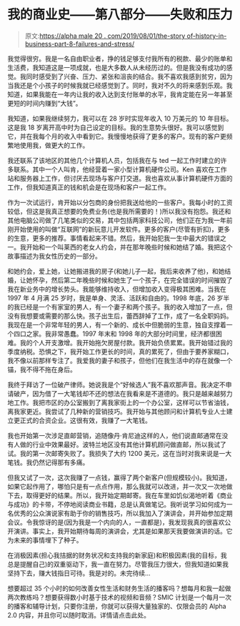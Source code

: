 # 我的商业史——第八部分——失败和压力

> 原文:[https://alpha male 20 . com/2019/08/01/the-story of-history-in-business-part-8-failures-and-stress/](https://alphamale20.com/2019/08/01/the-story-of-my-history-in-business-part-8-failures-and-stress/)

我觉得很穷。我是一名自由职业者，挣的钱足够支付我所有的税款、最少的账单和生活费，我知道这是一项成就，也是大多数人从未经历过的。但是我没有成功的感觉。我同时感受到了兴奋、压力、紧张和沮丧的结合。我不喜欢我感到贫穷，因为当我还是个小孩子的时候我就已经感觉到了。同时，我对不久的将来感到乐观。我知道，如果我能在一年内让我的收入达到支付账单的水平，我肯定能在另一年甚至更短的时间内赚到“大钱”。

我知道，如果我继续努力，我可以在 28 岁时实现年收入 10 万美元的 10 年目标。这是我 18 岁离开高中时为自己设定的目标。我的生意势头很好。我可以感觉到它，并在我每个月的收入中看到它。我慢慢地获得了更多的客户。现有的客户更频繁地使用我，做更大的工作。

我还联系了该地区的其他几个计算机人员，包括我在与 ted 一起工作时建立的许多联系。其中一个人叫肯，他经营着一家小型计算机硬件公司。Ken 喜欢在工作站和服务器上工作，但讨厌去现场与客户打交道。我也喜欢从事计算机硬件方面的工作，但我知道真正的钱和机会是在现场和客户一起工作。

作为一次试运行，肯开始以分包商的身份把我送给他的一些客户。我每小时的工资较低，但这是我真正想要的免费业务(也是我所需要的！)所以我没有抱怨。我还和其他电脑公司做了几笔类似的交易，其中包括两家科技公司，他们正在为我一年前刚开始使用的叫做“互联网”的新玩意儿开发软件。更多的客户(尽管有折扣)，更多的生意，更多的推荐。事情看起来不错。然后，我开始犯我一生中最大的错误之一。我开始和一个叫莱西的老女人约会，并在那年晚些时候和她结了婚。我把这个故事描述为我女性历史的一部分。

和她约会，爱上她，让她搬进我的房子(和她儿子一起，我后来收养了他)，和她结婚，让她怀孕，然后第二年晚些时候和她生了一个孩子，在完全错误的时间摧毁了我在新业务中的增长势头。我能够维持收入，但增加收入变得极其困难。当我在 1997 年 4 月满 25 岁时，我是单身、灵活、活跃和自由的。1998 年底，26 岁半的我已经是一个有家室的男人，有一个妻子和两个孩子。我的收入增加了一点，但没有我想要或需要的那么快。孩子出生后，蕾西辞掉了工作，成了一名全职妈妈。我现在是一个非常年轻的男人，有一个新的、成长中但脆弱的生意，独自支撑着一个四口之家。我非常愚蠢。1997 年末和 1998 年的大部分时间里，经济都很困难。我的个人开支激增。我开始拖欠房屋付款。我开始负债累累。我开始错过我的季度纳税。恐惧之下，我开始工作更长的时间，真的累死了，但由于要养家糊口，我不像以前那样专注了。我爱我的妻子和孩子，但他们在我生活中的存在就像一个锚，我不得不拖在身后。

我终于拜访了一位破产律师。她说我是个“好候选人”我不喜欢那声音。我决定不申请破产，因为借了一大笔钱却不还的想法在我看来是不道德的。我只是越来越努力地工作。我把市区的办公室搬到了离我家街上的一个办公室，这样可以节省油钱，离我家更近。我尝试了几种新的营销技巧。我开始与其他顾问和计算机专业人士建立更正式的合资企业。这很有效，我赚了一大笔钱。

我也开始第一次涉足直邮营销，追随像丹·肯尼迪这样的人，他们说直邮通常在没有人做的行业中效果最好。波特兰地区没有其他计算机顾问做直邮，所以我试了试。我的第一次邮寄失败了。我损失了大约 1200 美元，这在当时对我来说是一大笔钱。我仍然记得那有多痛。

但我又试了一次，这次我赚了一点钱，赢得了两个新客户(但规模较小)。我知道，如果它起作用了，哪怕只是有一点点作用，那么我就可以改进，并一次又一次地做下去，取得更好的结果。所以，我开始定期邮寄。我在车里如饥似渴地听着《商业与成功》的卡带，不停地阅读商业书籍，总是认真做笔记。我听说学习如何成为一名优秀的公众演说家有助于你的销售技巧，所以我加入了演讲会，并开始参加定期会议。令我惊讶的是(因为我是一个内向的人，一直都是)，我发现我真的很喜欢公开演讲。事实上，我开始期待每周的演讲会，尤其是如果那天我要做演讲的话。它为未来的事情埋下了种子。

在消极因素(担心我拮据的财务状况和支持我的新家庭)和积极因素(我的目标，我总是提醒自己)的双重驱动下，我一直在努力。尽管我压力很大，但我知道如果我坚持下去，赚大钱指日可待。我是对的。未完待续…

想要超过 35 个小时的如何改善女性生活和财务生活的播客吗？想每月和我一起做两次教练吗？想要获得数小时基于技术的视频和音频？SMIC 计划是一个每月一次的播客和辅导计划，只要你注册，你就可以获得大量独家的、仅限会员的 Alpha 2.0 内容，并且你可以随时取消。详情请点击此处。